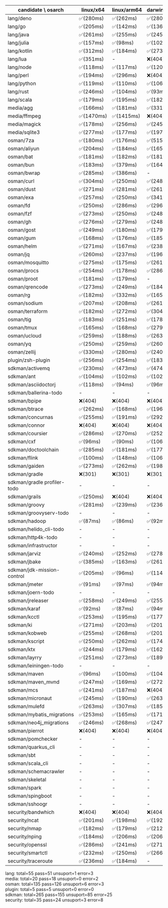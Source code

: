 | candidate \ osarch | linux/x64 | linux/arm64 | darwin/x64 | darwin/arm64 | win/x64 |
| ------------------ | ----------- | ------------ | ---------- | --------- | ------- |
|lang/deno | ✅(280ms) | ✅(262ms) | ✅(280ms) | ✅(280ms) | ✅(293ms) |
|lang/go | ✅(205ms) | ✅(142ms) | ✅(136ms) | ✅(131ms) | ✅(137ms) |
|lang/java | ✅(261ms) | ✅(255ms) | ✅(245ms) | ✅(351ms) | ✅(201ms) |
|lang/julia | ✅(157ms) | ✅(98ms) | ✅(102ms) | ✅(110ms) | ✅(101ms) |
|lang/kotlin | ✅(312ms) | ✅(184ms) | ✅(273ms) | ✅(290ms) | ✅(304ms) |
|lang/lua | ✅(351ms) | - | ❌(404)| ❌(404)| ✅(199ms) |
|lang/node | ✅(118ms) | ✅(117ms) | ✅(120ms) | ✅(116ms) | ✅(118ms) |
|lang/perl | ✅(194ms) | ✅(296ms) | ❌(404)| ✅(281ms) | ✅(374ms) |
|lang/python | ✅(119ms) | ✅(110ms) | ✅(106ms) | ✅(117ms) | ✅(100ms) |
|lang/rust | ✅(246ms) | ✅(104ms) | ✅(93ms) | ✅(95ms) | ✅(94ms) |
|lang/scala | ✅(179ms) | ✅(195ms) | ✅(182ms) | ✅(166ms) | ✅(171ms) |
|media/agg | ✅(166ms) | ✅(181ms) | ✅(331ms) | ✅(254ms) | ✅(174ms) |
|media/ffmpeg | ✅(1470ms) | ✅(1415ms) | ❌(404)| ✅(1342ms) | ✅(1383ms) |
|media/magick | ✅(178ms) | ✅(256ms) | ✅(245ms) | ✅(194ms) | ❌(404)|
|media/sqlite3 | ✅(277ms) | ✅(177ms) | ✅(197ms) | ✅(165ms) | ✅(241ms) |
|osman/7za | ✅(180ms) | ✅(176ms) | ✅(515ms) | ✅(247ms) | ✅(254ms) |
|osman/aliyun | ✅(204ms) | ✅(184ms) | ✅(165ms) | ✅(168ms) | ✅(237ms) |
|osman/bat | ✅(181ms) | ✅(182ms) | ✅(181ms) | ✅(188ms) | ✅(173ms) |
|osman/bun | ✅(183ms) | ✅(379ms) | ✅(164ms) | ✅(265ms) | ❌(404)|
|osman/bwrap | ✅(285ms) | ✅(386ms) | - | - | - |
|osman/curl | ✅(304ms) | ✅(250ms) | ✅(248ms) | ✅(258ms) | ✅(293ms) |
|osman/dust | ✅(271ms) | ✅(281ms) | ✅(261ms) | ✅(283ms) | ✅(274ms) |
|osman/exa | ✅(257ms) | ✅(250ms) | ✅(341ms) | ✅(268ms) | ✅(299ms) |
|osman/fd | ✅(250ms) | ✅(286ms) | ✅(296ms) | ✅(259ms) | ✅(282ms) |
|osman/fzf | ✅(273ms) | ✅(250ms) | ✅(248ms) | ✅(300ms) | ✅(248ms) |
|osman/gh | ✅(276ms) | ✅(279ms) | ✅(248ms) | ✅(253ms) | ✅(256ms) |
|osman/gost | ✅(249ms) | ✅(180ms) | ✅(179ms) | ✅(273ms) | ✅(168ms) |
|osman/gum | ✅(168ms) | ✅(176ms) | ✅(185ms) | ✅(176ms) | ✅(279ms) |
|osman/helm | ✅(271ms) | ✅(167ms) | ✅(238ms) | ✅(175ms) | ✅(164ms) |
|osman/jq | ✅(260ms) | ✅(237ms) | ✅(196ms) | ✅(251ms) | ✅(185ms) |
|osman/mosquitto | ✅(275ms) | ✅(175ms) | ✅(261ms) | ✅(175ms) | ✅(177ms) |
|osman/procs | ✅(254ms) | ✅(178ms) | ✅(286ms) | ✅(251ms) | ✅(185ms) |
|osman/proot | ✅(181ms) | ✅(179ms) | - | - | - |
|osman/qrencode | ✅(273ms) | ✅(249ms) | ✅(184ms) | ✅(171ms) | ✅(282ms) |
|osman/rg | ✅(182ms) | ✅(332ms) | ✅(165ms) | ✅(178ms) | ✅(185ms) |
|osman/sodium | ✅(207ms) | ✅(208ms) | ✅(261ms) | ✅(195ms) | ✅(193ms) |
|osman/terraform | ✅(182ms) | ✅(272ms) | ✅(304ms) | ✅(173ms) | ✅(187ms) |
|osman/tig | ✅(183ms) | ✅(251ms) | ✅(178ms) | ✅(190ms) | ❌(404)|
|osman/tmux | ✅(165ms) | ✅(168ms) | ✅(279ms) | ✅(332ms) | ✅(244ms) |
|osman/ucloud | ✅(259ms) | ✅(188ms) | ✅(263ms) | ✅(370ms) | ✅(282ms) |
|osman/yq | ✅(250ms) | ✅(259ms) | ✅(260ms) | ✅(246ms) | ✅(261ms) |
|osman/zellij | ✅(330ms) | ✅(280ms) | ✅(240ms) | ✅(268ms) | ❌(404)|
|plugin/zsh-plugin | ✅(256ms) | ✅(254ms) | ✅(183ms) | ✅(176ms) | ✅(188ms) |
|sdkman/activemq | ✅(230ms) | ✅(473ms) | ✅(474ms) | ✅(218ms) | ✅(233ms) |
|sdkman/ant | ✅(104ms) | ✅(102ms) | ✅(102ms) | ✅(124ms) | ✅(98ms) |
|sdkman/asciidoctorj | ✅(118ms) | ✅(94ms) | ✅(96ms) | ✅(103ms) | ✅(94ms) |
|sdkman/ballerina-todo | - | - | - | - | - |
|sdkman/bpipe | ❌(404)| ❌(404)| ❌(404)| ❌(404)| ❌(404)|
|sdkman/btrace | ✅(262ms) | ✅(168ms) | ✅(196ms) | ✅(174ms) | ✅(185ms) |
|sdkman/concurnas | ✅(255ms) | ✅(191ms) | ✅(292ms) | ✅(180ms) | ✅(178ms) |
|sdkman/connor | ❌(404)| ❌(404)| ❌(404)| ❌(404)| ❌(404)|
|sdkman/coursier | ✅(286ms) | ✅(270ms) | ✅(252ms) | ✅(254ms) | ❌(404)|
|sdkman/cxf | ✅(96ms) | ✅(90ms) | ✅(106ms) | ✅(108ms) | ✅(112ms) |
|sdkman/doctoolchain | ✅(285ms) | ✅(181ms) | ✅(177ms) | ✅(252ms) | ✅(286ms) |
|sdkman/flink | ✅(100ms) | ✅(148ms) | ✅(106ms) | ✅(102ms) | ✅(100ms) |
|sdkman/gaiden | ✅(273ms) | ✅(262ms) | ✅(198ms) | ✅(274ms) | ✅(177ms) |
|sdkman/gradle | ❌(301)| ❌(301)| ❌(301)| ❌(301)| ❌(301)|
|sdkman/gradle profiler-todo | - | - | - | - | - |
|sdkman/grails | ✅(250ms) | ❌(404)| ❌(404)| ✅(260ms) | ✅(168ms) |
|sdkman/groovy | ✅(281ms) | ✅(239ms) | ✅(236ms) | ✅(210ms) | ✅(221ms) |
|sdkman/groovyserv-todo | - | - | - | - | - |
|sdkman/hadoop | ✅(87ms) | ✅(86ms) | ✅(92ms) | ✅(89ms) | ✅(99ms) |
|sdkman/helido_cli-todo | - | - | - | - | - |
|sdkman/http4k-todo | - | - | - | - | - |
|sdkman/infrastructor | - | - | - | - | - |
|sdkman/jarviz | ✅(240ms) | ✅(252ms) | ✅(278ms) | ✅(274ms) | ✅(300ms) |
|sdkman/jbake | ✅(385ms) | ✅(163ms) | ✅(261ms) | ✅(176ms) | ✅(182ms) |
|sdkman/jdk-mission-control | ✅(205ms) | ✅(96ms) | ✅(114ms) | ✅(104ms) | ✅(89ms) |
|sdkman/jmeter | ✅(91ms) | ✅(97ms) | ✅(94ms) | ✅(101ms) | ✅(109ms) |
|sdkman/joern-todo | - | - | - | - | - |
|sdkman/jreleaser | ✅(258ms) | ✅(249ms) | ✅(255ms) | ✅(396ms) | ❌(404)|
|sdkman/karaf | ✅(92ms) | ✅(87ms) | ✅(94ms) | ✅(105ms) | ✅(108ms) |
|sdkman/kcctl | ✅(253ms) | ✅(195ms) | ✅(177ms) | ✅(168ms) | ✅(181ms) |
|sdkman/ki | ✅(271ms) | ✅(203ms) | ✅(201ms) | ✅(273ms) | ✅(180ms) |
|sdkman/kobweb | ✅(255ms) | ✅(268ms) | ✅(201ms) | ✅(185ms) | ✅(177ms) |
|sdkman/kscript | ✅(250ms) | ✅(262ms) | ✅(174ms) | ✅(181ms) | ✅(182ms) |
|sdkman/ktx | ✅(244ms) | ✅(179ms) | ✅(162ms) | ✅(188ms) | ✅(178ms) |
|sdkman/layrry | ✅(251ms) | ✅(273ms) | ✅(189ms) | ✅(197ms) | ✅(205ms) |
|sdkman/leiningen-todo | - | - | - | - | - |
|sdkman/maven | ✅(96ms) | ✅(100ms) | ✅(104ms) | ✅(103ms) | ✅(103ms) |
|sdkman/maven_mvnd | ✅(247ms) | ✅(169ms) | ✅(272ms) | ✅(286ms) | ✅(271ms) |
|sdkman/mcs | ✅(241ms) | ✅(187ms) | ❌(404)| ✅(242ms) | ✅(256ms) |
|sdkman/micronaut | ✅(245ms) | ✅(190ms) | ✅(263ms) | ✅(184ms) | ✅(284ms) |
|sdkman/mulefd | ✅(263ms) | ✅(307ms) | ✅(185ms) | ✅(187ms) | ✅(182ms) |
|sdkman/mybatis_migrations | ✅(253ms) | ✅(165ms) | ✅(171ms) | ✅(184ms) | ✅(185ms) |
|sdkman/neo4j_migrations | ✅(246ms) | ✅(268ms) | ✅(247ms) | ✅(493ms) | ✅(244ms) |
|sdkman/pierrot | ❌(404)| ❌(404)| ❌(404)| ❌(404)| ❌(404)|
|sdkman/pomchecker | - | - | - | - | - |
|sdkman/quarkus_cli | - | - | - | - | - |
|sdkman/sbt | - | - | - | - | - |
|sdkman/scala_cli | - | - | - | - | - |
|sdkman/schemacrawler | - | - | - | - | - |
|sdkman/skeletal | - | - | - | - | - |
|sdkman/spark | - | - | - | - | - |
|sdkman/spingboot | - | - | - | - | - |
|sdkman/sshoogr | - | - | - | - | - |
|security/bandwhich | ❌(404)| ❌(404)| ❌(404)| ❌(404)| ❌(404)|
|security/ncat | ✅(201ms) | ✅(198ms) | ✅(192ms) | ✅(187ms) | ❌(404)|
|security/nmap | ✅(182ms) | ✅(179ms) | ✅(212ms) | ✅(208ms) | ❌(404)|
|security/nping | ✅(184ms) | ✅(206ms) | ✅(206ms) | ✅(192ms) | ❌(404)|
|security/openssl | ✅(286ms) | ✅(241ms) | ✅(271ms) | ✅(264ms) | ✅(253ms) |
|security/smartctl | ✅(232ms) | ✅(250ms) | ✅(266ms) | ✅(254ms) | ✅(255ms) |
|security/traceroute | ✅(236ms) | ✅(184ms) | - | - | - |


lang: total=55 pass=51 unsuport=1 error=3  
media: total=20 pass=18 unsuport=0 error=2  
osman: total=135 pass=126 unsuport=6 error=3  
plugin: total=5 pass=5 unsuport=0 error=0  
sdkman: total=265 pass=155 unsuport=85 error=25  
security: total=35 pass=24 unsuport=3 error=8  
